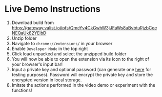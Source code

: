 # Live Demo Instructions

1. Download build from https://gateway.valist.io/ipfs/QmeYv4CkGwhW3jJFaWs8uBvbtuRjzbCeeNEQaUk82YEibD
2. Unzip folder
3. Navigate to `chrome://extensions/` in your browser
4. Enable `Developer Mode` in the top right
5. Click load unpacked and select the unzipped build folder
6. You will now be able to open the extension via its icon to the right of your browser's input bar!
7. Input a private key and optional password (can generate one [here](https://vanity-eth.tk/) for testing purposes). Password will encrypt the private key and store the encrypted version in local storage.
8. Imitate the actions performed in the video demo or experiment with the functions!